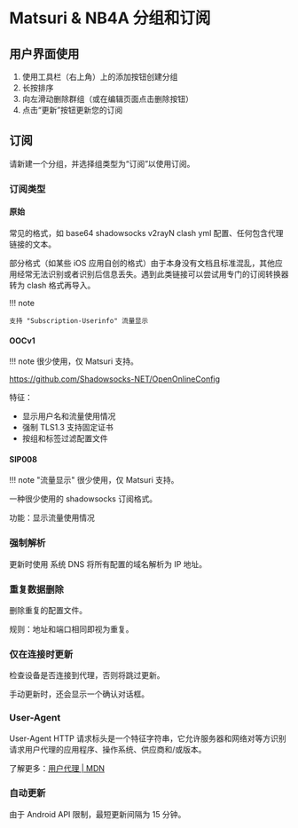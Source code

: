 # Matsuri & NB4A 分组和订阅

## 用户界面使用

1. 使用工具栏（右上角）上的添加按钮创建分组
2. 长按排序
3. 向左滑动删除群组（或在编辑页面点击删除按钮）
4. 点击“更新”按钮更新您的订阅

## 订阅

请新建一个分组，并选择组类型为“订阅”以使用订阅。

### 订阅类型

#### 原始

常见的格式，如 base64 shadowsocks v2rayN clash yml 配置、任何包含代理链接的文本。

部分格式（如某些 iOS 应用自创的格式）由于本身没有文档且标准混乱，其他应用经常无法识别或者识别后信息丢失。遇到此类链接可以尝试用专门的订阅转换器转为 clash 格式再导入。

!!! note

    支持 "Subscription-Userinfo" 流量显示

#### OOCv1

!!! note
    很少使用，仅 Matsuri 支持。

https://github.com/Shadowsocks-NET/OpenOnlineConfig

特征：

* 显示用户名和流量使用情况
* 强制 TLS1.3 支持固定证书
* 按组和标签过滤配置文件

#### SIP008

!!! note "流量显示"
    很少使用，仅 Matsuri 支持。

一种很少使用的 shadowsocks 订阅格式。

功能：显示流量使用情况

### 强制解析

更新时使用 系统 DNS 将所有配置的域名解析为 IP 地址。

### 重复数据删除

删除重复的配置文件。

规则：地址和端口相同即视为重复。

### 仅在连接时更新

检查设备是否连接到代理，否则将跳过更新。

手动更新时，还会显示一个确认对话框。

### User-Agent

User-Agent HTTP 请求标头是一个特征字符串，它允许服务器和网络对等方识别请求用户代理的应用程序、操作系统、供应商和/或版本。

了解更多：[用户代理 | MDN](https://developer.mozilla.org/en-US/docs/Web/HTTP/Headers/User-Agent)

### 自动更新

由于 Android API 限制，最短更新间隔为 15 分钟。
